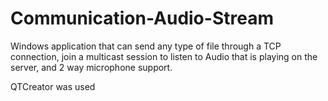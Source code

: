 # Communication-Audio-Stream
Windows application that can send any type of file through a TCP connection, join a multicast session to listen to Audio that is playing on the server, and 2 way microphone support.

QTCreator was used
